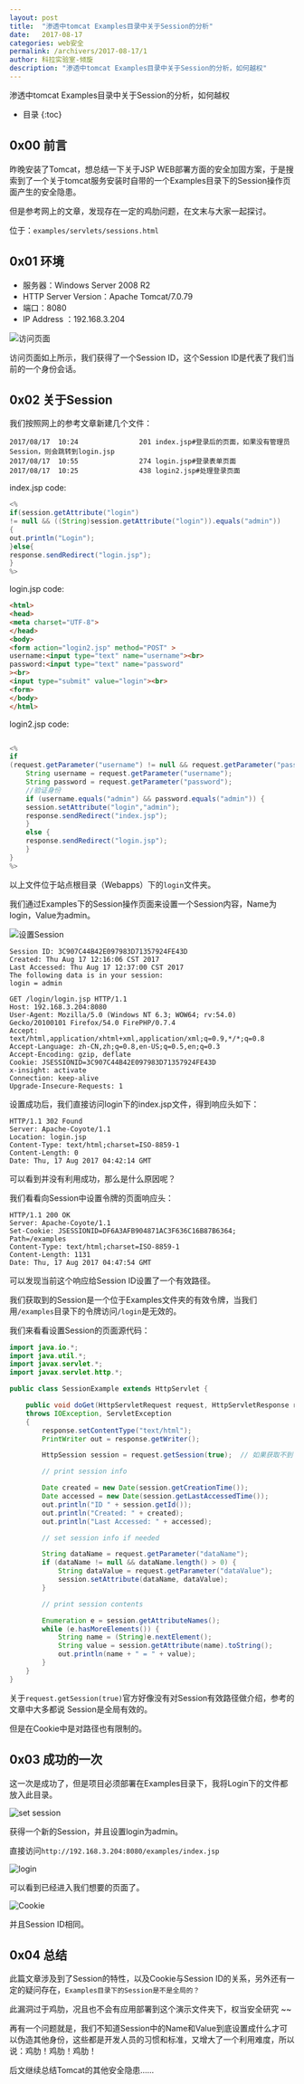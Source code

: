```yaml
---
layout: post
title:  "渗透中tomcat Examples目录中关于Session的分析"
date:   2017-08-17
categories: web安全
permalink: /archivers/2017-08-17/1
author: 科拉实验室-倾旋
description: "渗透中tomcat Examples目录中关于Session的分析，如何越权"
---
```

渗透中tomcat Examples目录中关于Session的分析，如何越权
<!--more-->
* 目录
{:toc}

## 0x00 前言

昨晚安装了Tomcat，想总结一下关于JSP WEB部署方面的安全加固方案，于是搜索到了一个关于tomcat服务安装时自带的一个Examples目录下的Session操作页面产生的安全隐患。

但是参考网上的文章，发现存在一定的鸡肋问题，在文末与大家一起探讨。

位于：`examples/servlets/sessions.html`

## 0x01 环境

* 服务器：Windows Server 2008 R2
* HTTP Server Version：Apache Tomcat/7.0.79
* 端口：8080
* IP Address ：192.168.3.204


![访问页面](https://rvn0xsy.oss-cn-shanghai.aliyuncs.com/2017-08-17/0x01.jpg)

访问页面如上所示，我们获得了一个Session ID，这个Session ID是代表了我们当前的一个身份会话。

## 0x02 关于Session

我们按照网上的参考文章新建几个文件：

```
2017/08/17  10:24               201 index.jsp#登录后的页面，如果没有管理员Session，则会跳转到login.jsp
2017/08/17  10:55               274 login.jsp#登录表单页面
2017/08/17  10:25               438 login2.jsp#处理登录页面
```

index.jsp code:

```java
<%
if(session.getAttribute("login")
!= null && ((String)session.getAttribute("login")).equals("admin"))
{
out.println("Login");
}else{
response.sendRedirect("login.jsp");
}
%> 
```

login.jsp code:

```html
<html>
<head>
<meta charset="UTF-8">
</head> 
<body>
<form action="login2.jsp" method="POST" >
username:<input type="text" name="username"><br>
password:<input type="text" name="password"
><br>
<input type="submit" value="login"><br>
<form>
</body>
</html>
```

login2.jsp code:

```java

<%
if
(request.getParameter("username") != null && request.getParameter("password") != null) {
	String username = request.getParameter("username"); 
	String password = request.getParameter("password"); 
	//验证身份
	if (username.equals("admin") && password.equals("admin")) {
	session.setAttribute("login","admin");
	response.sendRedirect("index.jsp");
	}
	else {
	response.sendRedirect("login.jsp");
	}
}
%>
```

以上文件位于站点根目录（Webapps）下的`login`文件夹。

我们通过Examples下的Session操作页面来设置一个Session内容，Name为login，Value为admin。

![设置Session](https://rvn0xsy.oss-cn-shanghai.aliyuncs.com/2017-08-17/0x02.jpg)

```
Session ID: 3C907C44B42E097983D71357924FE43D 
Created: Thu Aug 17 12:16:06 CST 2017
Last Accessed: Thu Aug 17 12:37:00 CST 2017
The following data is in your session:
login = admin
```

```
GET /login/login.jsp HTTP/1.1
Host: 192.168.3.204:8080
User-Agent: Mozilla/5.0 (Windows NT 6.3; WOW64; rv:54.0) Gecko/20100101 Firefox/54.0 FirePHP/0.7.4
Accept: text/html,application/xhtml+xml,application/xml;q=0.9,*/*;q=0.8
Accept-Language: zh-CN,zh;q=0.8,en-US;q=0.5,en;q=0.3
Accept-Encoding: gzip, deflate
Cookie: JSESSIONID=3C907C44B42E097983D71357924FE43D
x-insight: activate
Connection: keep-alive
Upgrade-Insecure-Requests: 1
```

设置成功后，我们直接访问login下的index.jsp文件，得到响应头如下：


```
HTTP/1.1 302 Found
Server: Apache-Coyote/1.1
Location: login.jsp
Content-Type: text/html;charset=ISO-8859-1
Content-Length: 0
Date: Thu, 17 Aug 2017 04:42:14 GMT
```

可以看到并没有利用成功，那么是什么原因呢？

我们看看向Session中设置令牌的页面响应头：

```
HTTP/1.1 200 OK
Server: Apache-Coyote/1.1
Set-Cookie: JSESSIONID=DF6A3AFB904871AC3F636C16B87B6364; Path=/examples
Content-Type: text/html;charset=ISO-8859-1
Content-Length: 1131
Date: Thu, 17 Aug 2017 04:47:54 GMT
```
可以发现当前这个响应给Session ID设置了一个有效路径。

我们获取到的Session是一个位于Examples文件夹的有效令牌，当我们用`/examples`目录下的令牌访问`/login`是无效的。

我们来看看设置Session的页面源代码：

```java
import java.io.*;
import java.util.*;
import javax.servlet.*;
import javax.servlet.http.*;

public class SessionExample extends HttpServlet {

    public void doGet(HttpServletRequest request, HttpServletResponse response)
    throws IOException, ServletException
    {
        response.setContentType("text/html");
        PrintWriter out = response.getWriter();

        HttpSession session = request.getSession(true);  // 如果获取不到 Session 就创建一个 Session

        // print session info

        Date created = new Date(session.getCreationTime());
        Date accessed = new Date(session.getLastAccessedTime());
        out.println("ID " + session.getId());
        out.println("Created: " + created);
        out.println("Last Accessed: " + accessed);

        // set session info if needed

        String dataName = request.getParameter("dataName");
        if (dataName != null && dataName.length() > 0) {
            String dataValue = request.getParameter("dataValue");
            session.setAttribute(dataName, dataValue);
        }

        // print session contents

        Enumeration e = session.getAttributeNames();
        while (e.hasMoreElements()) {
            String name = (String)e.nextElement();
            String value = session.getAttribute(name).toString();
            out.println(name + " = " + value);
        }
    }
}
```

关于`request.getSession(true)`官方好像没有对Session有效路径做介绍，参考的文章中大多都说 Session是全局有效的。

但是在Cookie中是对路径也有限制的。

## 0x03 成功的一次

这一次是成功了，但是项目必须部署在Examples目录下，我将Login下的文件都放入此目录。

![set session](https://rvn0xsy.oss-cn-shanghai.aliyuncs.com/2017-08-17/0x03.jpg) 

获得一个新的Session，并且设置login为admin。

直接访问`http://192.168.3.204:8080/examples/index.jsp`

![login](https://rvn0xsy.oss-cn-shanghai.aliyuncs.com/2017-08-17/0x04.jpg) 

可以看到已经进入我们想要的页面了。

![Cookie](https://rvn0xsy.oss-cn-shanghai.aliyuncs.com/2017-08-17/0x05.jpg) 

并且Session ID相同。

## 0x04 总结

此篇文章涉及到了Session的特性，以及Cookie与Session ID的关系，另外还有一定的疑问存在，`Examples目录下的Session是不是全局的？`

此漏洞过于鸡肋，况且也不会有应用部署到这个演示文件夹下，权当安全研究 ~~ 

再有一个问题就是，我们不知道Session中的Name和Value到底设置成什么才可以伪造其他身份，这些都是开发人员的习惯和标准，又增大了一个利用难度，所以说：鸡肋！鸡肋！鸡肋！

后文继续总结Tomcat的其他安全隐患……